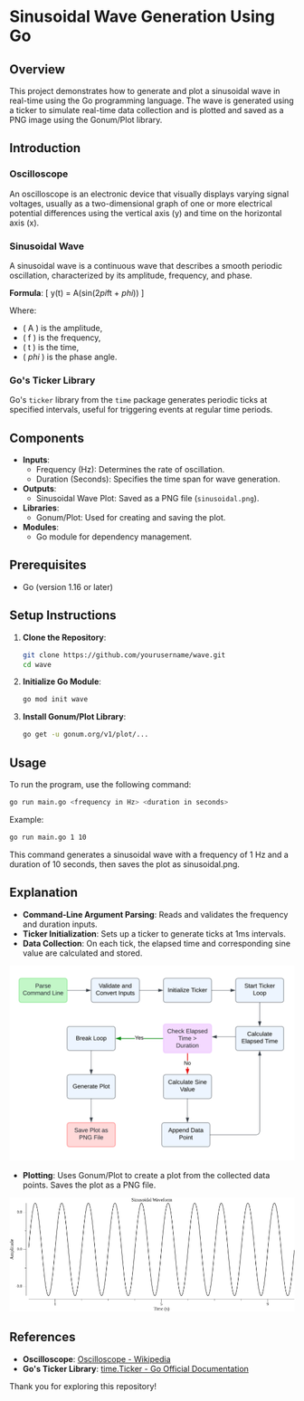 # Sinusoidal Wave Generation Using Go

## Overview

This project demonstrates how to generate and plot a sinusoidal wave in real-time using the Go programming language. The wave is generated using a ticker to simulate real-time data collection and is plotted and saved as a PNG image using the Gonum/Plot library.

## Introduction

### Oscilloscope
An oscilloscope is an electronic device that visually displays varying signal voltages, usually as a two-dimensional graph of one or more electrical potential differences using the vertical axis (y) and time on the horizontal axis (x).

### Sinusoidal Wave
A sinusoidal wave is a continuous wave that describes a smooth periodic oscillation, characterized by its amplitude, frequency, and phase.

**Formula**: 
\[ y(t) = A(sin(2*pi*ft + *phi*)) \]

Where:
- \( A \) is the amplitude,
- \( f \) is the frequency,
- \( t \) is the time,
- \( *phi* \) is the phase angle.

### Go's Ticker Library
Go's `ticker` library from the `time` package generates periodic ticks at specified intervals, useful for triggering events at regular time periods.

## Components

- **Inputs**:
  - Frequency (Hz): Determines the rate of oscillation.
  - Duration (Seconds): Specifies the time span for wave generation.
- **Outputs**:
  - Sinusoidal Wave Plot: Saved as a PNG file (`sinusoidal.png`).
- **Libraries**:
  - Gonum/Plot: Used for creating and saving the plot.
- **Modules**:
  - Go module for dependency management.

## Prerequisites

- Go (version 1.16 or later)

## Setup Instructions

1. **Clone the Repository**:
    ```bash
    git clone https://github.com/yourusername/wave.git
    cd wave
    ```

2. **Initialize Go Module**:
    ```bash
    go mod init wave
    ```

3. **Install Gonum/Plot Library**:
    ```bash
    go get -u gonum.org/v1/plot/...
    ```

## Usage

To run the program, use the following command:

```bash
go run main.go <frequency in Hz> <duration in seconds>
```

Example: 
```bash
go run main.go 1 10
```

This command generates a sinusoidal wave with a frequency of 1 Hz and a duration of 10 seconds, then saves the plot as sinusoidal.png.

## Explanation
- **Command-Line Argument Parsing**: Reads and validates the frequency and duration inputs.
- **Ticker Initialization**: Sets up a ticker to generate ticks at 1ms intervals.
- **Data Collection**: On each tick, the elapsed time and corresponding sine value are calculated and stored.

![Flow chart](Images/flowchartwave.png)

- **Plotting**: Uses Gonum/Plot to create a plot from the collected data points. Saves the plot as a PNG file.

![Sinusoidal Wave](Images/sinusoidal.png)

## References

- **Oscilloscope**: [Oscilloscope - Wikipedia](https://en.wikipedia.org/wiki/Oscilloscope)
- **Go's Ticker Library**: [time.Ticker - Go Official Documentation](https://pkg.go.dev/time#Ticker)


Thank you for exploring this repository!


